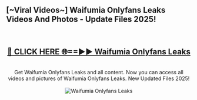 <h2>[~Viral Videos~] Waifumia Onlyfans Leaks Videos And Photos - Update Files 2025!</h2>
<br>
<div align="center">
<h2><a href="https://top-ai-tools.click/QrbHav" rel="nofollow">🔴 CLICK HERE 🌐==►► Waifumia Onlyfans Leaks</a></h2>
<br>
Get Waifumia Onlyfans Leaks and all content. Now you can access all videos and pictures of Waifumia Onlyfans Leaks. New Updated Files 2025!
<br>
<br>
<a href="https://top-ai-tools.click/QrbHav" rel="nofollow" data-target="animated-image.originalLink"><img src="https://i.ibb.co.com/WyWwxjT/player-gif2.gif" alt="Waifumia Onlyfans Leaks" style="max-width: 100%; display: inline-block;" data-target="animated-image.originalImage"></a>
</div>
<br>